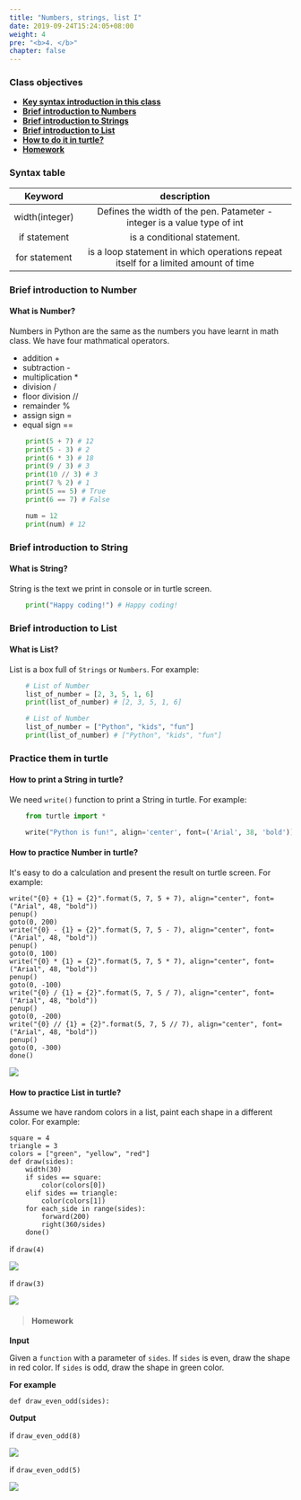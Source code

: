```yaml
---
title: "Numbers, strings, list I"
date: 2019-09-24T15:24:05+08:00
weight: 4
pre: "<b>4. </b>"
chapter: false
---
```


### Class objectives
- [**Key syntax introduction in this class**](#syntax-table)
- [**Brief introduction to Numbers**](#brief-introduction-to-number)
- [**Brief introduction to Strings**](#brief-introduction-to-string)
- [**Brief introduction to List**](#brief-introduction-to-list)
- [**How to do it in turtle?**](#practice-them-in-turtle)
- [**Homework**](#homework)

### Syntax table

|  <center>Keyword</center>  |  <center>description</center>  |
|:----------|:-------------:|
|  <center>width(integer)</center>   | Defines the width of the pen. Patameter - integer is a value type of int |
|  <center>if statement</center>   | is a conditional statement. |
|  <center>for statement</center>   | is a loop statement in which operations repeat itself for a limited amount of time |

### Brief introduction to Number

#### What is Number?
Numbers in Python are the same as the numbers you have learnt in math class. We have four mathmatical operators.

- addition +
- subtraction -
- multiplication *
- division /
- floor division //
- remainder %
- assign sign =
- equal sign ==

```python
	print(5 + 7) # 12
	print(5 - 3) # 2
	print(6 * 3) # 18
	print(9 / 3) # 3
	print(10 // 3) # 3
	print(7 % 2) # 1
	print(5 == 5) # True
	print(6 == 7) # False

	num = 12
	print(num) # 12
```

### Brief introduction to String

#### What is String?
String is the text we print in console or in turtle screen.

```python
	print("Happy coding!") # Happy coding!
```

### Brief introduction to List

#### What is List?
List is a box full of `Strings` or `Numbers`. For example:

```python
	# List of Number
	list_of_number = [2, 3, 5, 1, 6]
	print(list_of_number) # [2, 3, 5, 1, 6]

	# List of Number
	list_of_number = ["Python", "kids", "fun"]
	print(list_of_number) # ["Python", "kids", "fun"]
```

### Practice them in turtle

#### How to print a String in turtle?
We need `write()` function to print a String in turtle. For example:

```python
	from turtle import *

	write("Python is fun!", align='center', font=('Arial', 38, 'bold'))
```

#### How to practice Number in turtle?
It's easy to do a calculation and present the result on turtle screen. For example:

	write("{0} + {1} = {2}".format(5, 7, 5 + 7), align="center", font=("Arial", 48, "bold"))
	penup()
	goto(0, 200)
	write("{0} - {1} = {2}".format(5, 7, 5 - 7), align="center", font=("Arial", 48, "bold"))
	penup()
	goto(0, 100)
	write("{0} * {1} = {2}".format(5, 7, 5 * 7), align="center", font=("Arial", 48, "bold"))
	penup()
	goto(0, -100)
	write("{0} / {1} = {2}".format(5, 7, 5 / 7), align="center", font=("Arial", 48, "bold"))
	penup()
	goto(0, -200)
	write("{0} // {1} = {2}".format(5, 7, 5 // 7), align="center", font=("Arial", 48, "bold"))
	penup()
	goto(0, -300)
	done()

![](/images/turtle/operators.png)

#### How to practice List in turtle?
Assume we have random colors in a list, paint each shape in a different color. For example:

	square = 4
	triangle = 3
	colors = ["green", "yellow", "red"]
	def draw(sides):
		width(30)
		if sides == square:
			color(colors[0])
		elif sides == triangle:
			color(colors[1])
		for each_side in range(sides):
			forward(200)
			right(360/sides)
		done()

if `draw(4)`

![](/images/turtle/green_square.png)

if `draw(3)`

![](/images/turtle/yellow_triangle.png)

> #### Homework

**Input**

Given a `function` with a parameter of `sides`. If `sides` is even, draw the shape in red color. If `sides` is odd, draw the shape in green color.

**For example**

	def draw_even_odd(sides):

**Output**

if `draw_even_odd(8)`

![](/images/turtle/red_polygon.png)

if `draw_even_odd(5)`

![](/images/turtle/green_polygon.png)
